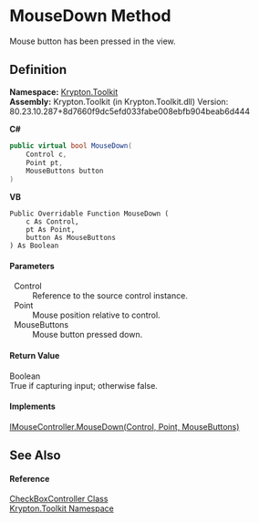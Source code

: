 # MouseDown Method


Mouse button has been pressed in the view.



## Definition
**Namespace:** <a href="79d2eac2-21f4-54ff-7552-b20c33c30600.md">Krypton.Toolkit</a>  
**Assembly:** Krypton.Toolkit (in Krypton.Toolkit.dll) Version: 80.23.10.287+8d7660f9dc5efd033fabe008ebfb904beab6d444

**C#**
``` C#
public virtual bool MouseDown(
	Control c,
	Point pt,
	MouseButtons button
)
```
**VB**
``` VB
Public Overridable Function MouseDown ( 
	c As Control,
	pt As Point,
	button As MouseButtons
) As Boolean
```



#### Parameters
<dl><dt>  Control</dt><dd>Reference to the source control instance.</dd><dt>  Point</dt><dd>Mouse position relative to control.</dd><dt>  MouseButtons</dt><dd>Mouse button pressed down.</dd></dl>

#### Return Value
Boolean  
True if capturing input; otherwise false.

#### Implements
<a href="2dc37542-2808-cca9-9b5c-bf9002c30471.md">IMouseController.MouseDown(Control, Point, MouseButtons)</a>  


## See Also


#### Reference
<a href="c76ee309-fc75-8e07-e21e-d0575debda67.md">CheckBoxController Class</a>  
<a href="79d2eac2-21f4-54ff-7552-b20c33c30600.md">Krypton.Toolkit Namespace</a>  
